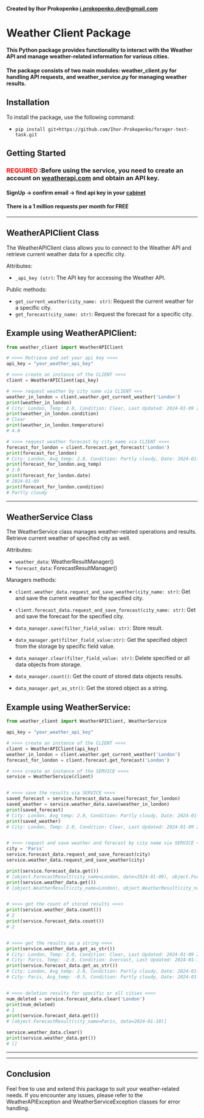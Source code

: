 #### Created by Ihor Prokopenko <i.prokopenko.dev@gmail.com>

# Weather Client Package
#### This Python package provides functionality to interact with the Weather API and manage weather-related information for various cities. 
#### The package consists of two main modules: weather_client.py for handling API requests, and weather_service.py for managing weather results.


## Installation
To install the package, use the following command:

- ```pip install git+https://github.com/Ihor-Prokopenko/forager-test-task.git```

## Getting Started
### <span style="color:red">REQUIRED</span> :Before using the service, you need to create an account on [weatherapi.com](https://www.weatherapi.com/) and obtain an API key.

#### SignUp -> confirm email -> find api key in your [cabinet](https://www.weatherapi.com/my/)

#### There is a 1 million requests per month for FREE

***

## WeatherAPIClient Class
The WeatherAPIClient class allows you to connect to the Weather API and retrieve current weather data for a specific city.

Attributes:
- `_api_key (str)`: The API key for accessing the Weather API.

Public methods:
- `get_current_weather(city_name: str)`: Request the current weather for a specific city.
- `get_forecast(city_name: str)`: Request the forecast for a specific city.


## Example using WeatherAPIClient:
```python
from weather_client import WeatherAPIClient

# >>>> Retrieve and set your api key <<<<
api_key = "your_weather_api_key"

# >>>> create an instance of the CLIENT <<<<
client = WeatherAPIClient(api_key)

# >>>> request weather by city name via CLIENT <<<
weather_in_london = client.weather.get_current_weather('London')
print(weather_in_london)
# City: London, Temp: 2.0, Condition: Clear, Last Updated: 2024-01-09 23:30
print(weather_in_london.condition)
# Clear
print(weather_in_london.temperature)
# 4.0

# >>>> request weather forecast by city name via CLIENT <<<<
forecast_for_london = client.forecast.get_forecast('London')
print(forecast_for_london)
# City: London, Avg_temp: 2.0, Condition: Partly cloudy, Date: 2024-01-09
print(forecast_for_london.avg_temp)
# 2.0
print(forecast_for_london.date)
# 2024-01-09
print(forecast_for_london.condition)
# Partly cloudy
```

***

## WeatherService Class

The WeatherService class manages weather-related operations and results. Retrieve current weather of specified city as well.

Attributes:

- `weather_data`: WeatherResultManager()
- `forecast_data`: ForecastResultManager()

Managers methods:

  - `client.weather_data.request_and_save_weather(city_name: str)`: Get and save the current weather for the specified city.
  - `client.forecast_data.request_and_save_forecast(city_name: str)`: Get and save the forecast for the specified city.

  - `data_manager.save(filter_field_value: str)`: Store result.
  - `data_manager.get(filter_field_value:str)`: Get the specified object from the storage by specific field value.
  - `data_manager.clear(filter_field_value: str)`: Delete specified or all data objects from storage.
  - `data_manager.count()`: Get the count of stored data objects results.
  - `data_manager.get_as_str()`: Get the stored object as a string.


## Example using WeatherService:
```python
from weather_client import WeatherAPIClient, WeatherService

api_key = "your_weather_api_key"

# >>>> create an instance of the CLIENT <<<<
client = WeatherAPIClient(api_key)
weather_in_london = client.weather.get_current_weather('London')
forecast_for_london = client.forecast.get_forecast('London')

# >>>> create an instance of the SERVICE <<<<
service = WeatherService(client)


# >>>> save the results via SERVICE <<<<
saved_forecast = service.forecast_data.save(forecast_for_london)
saved_weather = service.weather_data.save(weather_in_london)
print(saved_forecast)
# City: London, Avg_temp: 2.0, Condition: Partly cloudy, Date: 2024-01-09
print(saved_weather)
# City: London, Temp: 2.0, Condition: Clear, Last Updated: 2024-01-09 23:30


# >>>> request and save weather and forecast by city name via SERVICE <<<<
city = 'Paris'
service.forecast_data.request_and_save_forecast(city)
service.weather_data.request_and_save_weather(city)

print(service.forecast_data.get())
# [object.ForecastResult(city_name=London, date=2024-01-09), object.ForecastResult(city_name=Paris, date=2024-01-10)]
print(service.weather_data.get())
# [object.WeatherResult(city_name=London), object.WeatherResult(city_name=Paris)]


# >>>> get the count of stored results <<<<
print(service.weather_data.count())
# 2
print(service.forecast_data.count())
# 2


# >>>> get the results as a string <<<<
print(service.weather_data.get_as_str())
# City: London, Temp: 2.0, Condition: Clear, Last Updated: 2024-01-09 23:30
# City: Paris, Temp: -2.0, Condition: Overcast, Last Updated: 2024-01-10 00:30
print(service.forecast_data.get_as_str())
# City: London, Avg_temp: 2.0, Condition: Partly cloudy, Date: 2024-01-09
# City: Paris, Avg_temp: -0.5, Condition: Partly cloudy, Date: 2024-01-10


# >>>> deletion results for specific or all cities <<<<
num_deleted = service.forecast_data.clear('London')
print(num_deleted)
# 1
print(service.forecast_data.get())
# [object.ForecastResult(city_name=Paris, date=2024-01-10)]

service.weather_data.clear()
print(service.weather_data.get())
# []
```

***

***

## Conclusion
Feel free to use and extend this package to suit your weather-related needs. If you encounter any issues, please refer to the WeatherAPIException and WeatherServiceException classes for error handling.